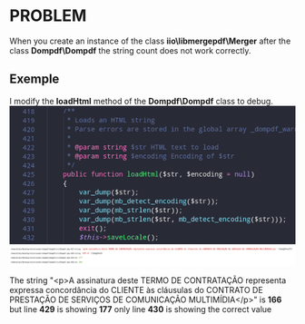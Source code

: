 # PROBLEM

When you create an instance of the class **iio\libmergepdf\Merger** after the class **Dompdf\Dompdf** the string count does not work correctly.

## Exemple
I modify the **loadHtml** method of the **Dompdf\Dompdf** class to debug.
![IMAGE1](https://raw.githubusercontent.com/dbemfica/dompdf-issue-2208/master/image1.png)
![IMAGE2](https://raw.githubusercontent.com/dbemfica/dompdf-issue-2208/master/image2.png)

The string "&lt;p>A assinatura deste TERMO DE CONTRATAÇÃO representa expressa concordância do CLIENTE às cláusulas do CONTRATO DE PRESTAÇÃO DE SERVIÇOS DE COMUNICAÇÃO MULTIMÍDIA&lt;/p>" is **166** but line **429** is showing **177** only line **430** is showing the correct value
